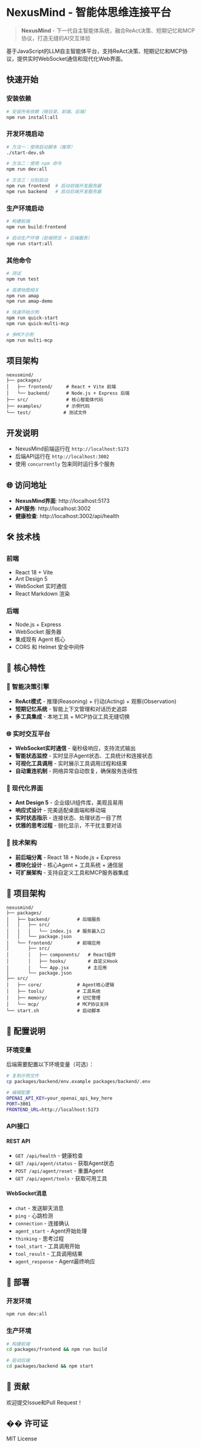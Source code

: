 # NexusMind - 智能体思维连接平台

> **NexusMind** - 下一代自主智能体系统，融合ReAct决策、短期记忆和MCP协议，打造无缝的AI交互体验

基于JavaScript的LLM自主智能体平台，支持ReAct决策、短期记忆和MCP协议，提供实时WebSocket通信和现代化Web界面。

## 快速开始

### 安装依赖
```bash
# 安装所有依赖（根目录、前端、后端）
npm run install:all
```

### 开发环境启动
```bash
# 方法一：使用启动脚本（推荐）
./start-dev.sh

# 方法二：使用 npm 命令
npm run dev:all

# 方法三：分别启动
npm run frontend  # 启动前端开发服务器
npm run backend   # 启动后端开发服务器
```

### 生产环境启动
```bash
# 构建前端
npm run build:frontend

# 启动生产环境（前端预览 + 后端服务）
npm run start:all
```

### 其他命令
```bash
# 测试
npm run test

# 高德地图相关
npm run amap
npm run amap-demo

# 快速开始示例
npm run quick-start
npm run quick-multi-mcp

# 多MCP示例
npm run multi-mcp
```

## 项目架构

```
nexusmind/
├── packages/
│   ├── frontend/     # React + Vite 前端
│   └── backend/      # Node.js + Express 后端
├── src/              # 核心智能体代码
├── examples/         # 示例代码
└── test/            # 测试文件
```

## 开发说明

- NexusMind前端运行在 `http://localhost:5173`
- 后端API运行在 `http://localhost:3002`
- 使用 `concurrently` 包来同时运行多个服务

## 🌐 访问地址

- **NexusMind界面**: http://localhost:5173
- **API服务**: http://localhost:3002
- **健康检查**: http://localhost:3002/api/health

## 🛠️ 技术栈

### 前端
- React 18 + Vite
- Ant Design 5
- WebSocket 实时通信
- React Markdown 渲染

### 后端
- Node.js + Express
- WebSocket 服务器
- 集成现有 Agent 核心
- CORS 和 Helmet 安全中间件

## 🎯 核心特性

### 🧠 智能决策引擎
- **ReAct模式** - 推理(Reasoning) + 行动(Acting) + 观察(Observation)
- **短期记忆系统** - 智能上下文管理和对话历史追踪
- **多工具集成** - 本地工具 + MCP协议工具无缝切换

### 🌐 实时交互平台
- **WebSocket实时通信** - 毫秒级响应，支持流式输出
- **智能状态监控** - 实时显示Agent状态、工具统计和连接状态
- **可视化工具调用** - 实时展示工具调用过程和结果
- **自动重连机制** - 网络异常自动恢复，确保服务连续性

### 🎨 现代化界面
- **Ant Design 5** - 企业级UI组件库，美观且易用
- **响应式设计** - 完美适配桌面端和移动端
- **实时状态指示** - 连接状态、处理状态一目了然
- **优雅的思考过程** - 弱化显示，不干扰主要对话

### 🔧 技术架构
- **前后端分离** - React 18 + Node.js + Express
- **模块化设计** - 核心Agent + 工具系统 + 通信层
- **可扩展架构** - 支持自定义工具和MCP服务器集成

## 📁 项目架构

```
nexusmind/
├── packages/
│   ├── backend/          # 后端服务
│   │   ├── src/
│   │   │   └── index.js  # 服务器入口
│   │   └── package.json
│   └── frontend/         # 前端应用
│       ├── src/
│       │   ├── components/   # React组件
│       │   ├── hooks/        # 自定义Hook
│       │   └── App.jsx       # 主应用
│       └── package.json
├── src/
│   ├── core/             # Agent核心逻辑
│   ├── tools/            # 工具系统
│   ├── memory/           # 记忆管理
│   └── mcp/              # MCP协议支持
└── start.sh              # 启动脚本
```

## 🔧 配置说明

### 环境变量

后端需要配置以下环境变量（可选）：

```bash
# 复制示例文件
cp packages/backend/env.example packages/backend/.env

# 编辑配置
OPENAI_API_KEY=your_openai_api_key_here
PORT=3001
FRONTEND_URL=http://localhost:5173
```

### API接口

#### REST API
- `GET /api/health` - 健康检查
- `GET /api/agent/status` - 获取Agent状态
- `POST /api/agent/reset` - 重置Agent
- `GET /api/agent/tools` - 获取可用工具

#### WebSocket消息
- `chat` - 发送聊天消息
- `ping` - 心跳检测
- `connection` - 连接确认
- `agent_start` - Agent开始处理
- `thinking` - 思考过程
- `tool_start` - 工具调用开始
- `tool_result` - 工具调用结果
- `agent_response` - Agent最终响应

## 🚀 部署

### 开发环境
```bash
npm run dev:all
```

### 生产环境
```bash
# 构建前端
cd packages/frontend && npm run build

# 启动后端
cd packages/backend && npm start
```

## 🤝 贡献

欢迎提交Issue和Pull Request！

## �� 许可证

MIT License 